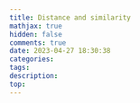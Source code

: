 ```yaml
---
title: Distance and similarity
mathjax: true
hidden: false
comments: true
date: 2023-04-27 18:30:38
categories:
tags:
description:
top:
---
```


